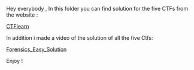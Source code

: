 
Hey everybody , In this folder you can find solution for the five CTFs from the website : 

[CTFlearn](https://ctflearn.com/problems)

In addition i made a video of the solution of all the five Ctfs:

 [Forensics_Easy_Solution](https://www.youtube.com/watch?v=CwkcpJsHZfk)
 
 Enjoy !
